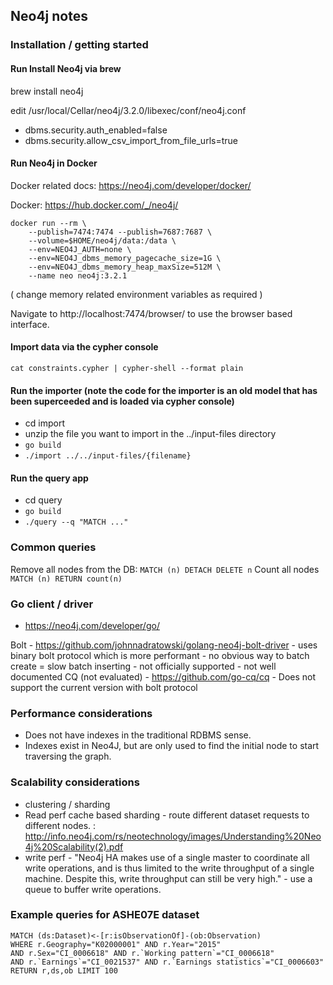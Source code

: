 
## Neo4j notes

### Installation / getting started

#### Run Install Neo4j via brew

brew install neo4j

edit /usr/local/Cellar/neo4j/3.2.0/libexec/conf/neo4j.conf
 - dbms.security.auth_enabled=false
 - dbms.security.allow_csv_import_from_file_urls=true

#### Run Neo4j in Docker
Docker related docs: https://neo4j.com/developer/docker/

Docker: https://hub.docker.com/_/neo4j/

```
docker run --rm \
    --publish=7474:7474 --publish=7687:7687 \
    --volume=$HOME/neo4j/data:/data \
    --env=NEO4J_AUTH=none \
    --env=NEO4J_dbms_memory_pagecache_size=1G \
    --env=NEO4J_dbms_memory_heap_maxSize=512M \
    --name neo neo4j:3.2.1
```
( change memory related environment variables as required )

Navigate to http://localhost:7474/browser/ to use the browser based interface.

#### Import data via the cypher console

`cat constraints.cypher | cypher-shell --format plain`

#### Run the importer (note the code for the importer is an old model that has been superceeded and is loaded via cypher console)

- cd import
- unzip the file you want to import in the ../input-files directory
- `go build`
- `./import ../../input-files/{filename}`

#### Run the query app

- cd query
- `go build`
- `./query --q "MATCH ..."`

### Common queries

Remove all nodes from the DB: `MATCH (n) DETACH DELETE n`
Count all nodes `MATCH (n) RETURN count(n)`

### Go client / driver
 - https://neo4j.com/developer/go/

Bolt - https://github.com/johnnadratowski/golang-neo4j-bolt-driver
    - uses binary bolt protocol which is more performant
    - no obvious way to batch create = slow batch inserting
    - not officially supported
    - not well documented
CQ (not evaluated) - https://github.com/go-cq/cq
    - Does not support the current version with bolt protocol

### Performance considerations
 - Does not have indexes in the traditional RDBMS sense.
 - Indexes exist in Neo4J, but are only used to find the initial node to start traversing the graph.
 
### Scalability considerations
 - clustering / sharding
 - Read perf cache based sharding - route different dataset requests to different nodes. : http://info.neo4j.com/rs/neotechnology/images/Understanding%20Neo4j%20Scalability(2).pdf
 - write perf - "Neo4j HA makes use of a single master to coordinate all write operations, and is thus limited to the write throughput of a single machine. Despite this, write throughput can still be very high." - use a queue to buffer write operations.


### Example queries for ASHE07E dataset

```
MATCH (ds:Dataset)<-[r:isObservationOf]-(ob:Observation)
WHERE r.Geography="K02000001" AND r.Year="2015" 
AND r.Sex="CI_0006618" AND r.`Working pattern`="CI_0006618" 
AND r.`Earnings`="CI_0021537" AND r.`Earnings statistics`="CI_0006603"
RETURN r,ds,ob LIMIT 100
```